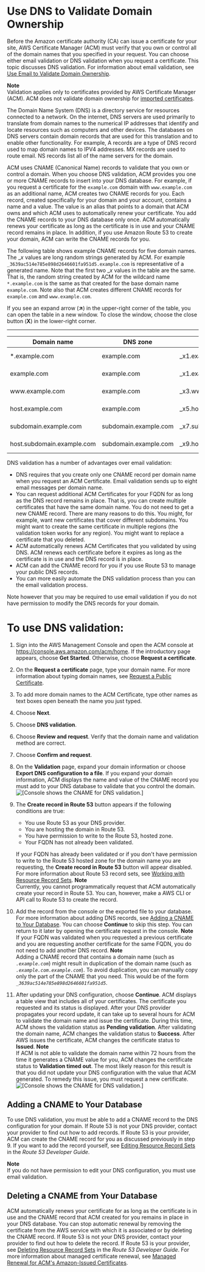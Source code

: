 # Use DNS to Validate Domain Ownership<a name="gs-acm-validate-dns"></a>

Before the Amazon certificate authority \(CA\) can issue a certificate for your site, AWS Certificate Manager \(ACM\) must verify that you own or control all of the domain names that you specified in your request\. You can choose either email validation or DNS validation when you request a certificate\. This topic discusses DNS validation\. For information about email validation, see [Use Email to Validate Domain Ownership](gs-acm-validate-email.md)\. 

**Note**  
Validation applies only to certificates provided by AWS Certificate Manager \(ACM\)\. ACM does not validate domain ownership for [imported certificates](import-certificate.md)\. 

The Domain Name System \(DNS\) is a directory service for resources connected to a network\. On the internet, DNS servers are used primarily to translate from domain names to the numerical IP addresses that identify and locate resources such as computers and other devices\. The databases on DNS servers contain domain records that are used for this translation and to enable other functionality\. For example, A records are a type of DNS record used to map domain names to IPV4 addresses\. MX records are used to route email\. NS records list all of the name servers for the domain\. 

ACM uses CNAME \(Canonical Name\) records to validate that you own or control a domain\. When you choose DNS validation, ACM provides you one or more CNAME records to insert into your DNS database\. For example, if you request a certificate for the `example.com` domain with `www.example.com` as an additional name, ACM creates two CNAME records for you\. Each record, created specifically for your domain and your account, contains a name and a value\. The value is an alias that points to a domain that ACM owns and which ACM uses to automatically renew your certificate\. You add the CNAME records to your DNS database only once\. ACM automatically renews your certificate as long as the certificate is in use and your CNAME record remains in place\. In addition, if you use Amazon Route 53 to create your domain, ACM can write the CNAME records for you\. 

The following table shows example CNAME records for five domain names\. The \_*x* values are long random strings generated by ACM\. For example `_3639ac514e785e898d2646601fa951d5.example.com` is representative of a generated name\. Note that the first two \_*x* values in the table are the same\. That is, the random string created by ACM for the wildcard name `*.example.com` is the same as that created for the base domain name `example.com`\. Note also that ACM creates different CNAME records for `example.com` and `www.example.com`\. 

If you see an expand arrow \(**↗**\) in the upper\-right corner of the table, you can open the table in a new window\. To close the window, choose the close button \(**X**\) in the lower\-right corner\.


****  

| Domain name | DNS zone | Name | Type | Value | 
| --- | --- | --- | --- | --- | 
| \*\.example\.com | example\.com  | \_x1\.example\.com | CNAME | \_x2\.acm\-validations\.aws | 
| example\.com | example\.com  | \_x1\.example\.com | CNAME | \_x2\.acm\-validations\.aws | 
| www\.example\.com  | example\.com | \_x3\.www\.example\.com | CNAME | \_x4\.acm\-validations\.aws | 
| host\.example\.com  | example\.com | \_x5\.host\.example\.com | CNAME | \_x6\.acm\-validations\.aws | 
| subdomain\.example\.com | subdomain\.example\.com | \_x7\.subdomain\.example\.com | CNAME | \_x8\.acm\-validations\.aws | 
| host\.subdomain\.example\.com | subdomain\.example\.com | \_x9\.host\.subdomain\.example\.com | CNAME | \_x10\.acm\-validations\.aws | 

DNS validation has a number of advantages over email validation:
+ DNS requires that you create only one CNAME record per domain name when you request an ACM Certificate\. Email validation sends up to eight email messages per domain name\. 
+ You can request additional ACM Certificates for your FQDN for as long as the DNS record remains in place\. That is, you can create multiple certificates that have the same domain name\. You do not need to get a new CNAME record\. There are many reasons to do this\. You might, for example, want new certificates that cover different subdomains\. You might want to create the same certificate in multiple regions \(the validation token works for any region\)\. You might want to replace a certificate that you deleted\. 
+ ACM automatically renews ACM Certificates that you validated by using DNS\. ACM renews each certificate before it expires as long as the certificate is in use and the DNS record is in place\. 
+ ACM can add the CNAME record for you if you use Route 53 to manage your public DNS records\.
+ You can more easily automate the DNS validation process than you can the email validation process\.

 Note however that you may be required to use email validation if you do not have permission to modify the DNS records for your domain\. <a name="gs-acm-use-dns"></a>

# To use DNS validation:<a name="gs-acm-use-dns"></a>

1. Sign into the AWS Management Console and open the ACM console at [https://console\.aws\.amazon\.com/acm/home](https://console.aws.amazon.com/acm/home)\. If the introductory page appears, choose **Get Started**\. Otherwise, choose **Request a certificate**\. 

1. On the **Request a certificate** page, type your domain name\. For more information about typing domain names, see [Request a Public Certificate](gs-acm-request-public.md)\.

1. To add more domain names to the ACM Certificate, type other names as text boxes open beneath the name you just typed\.

1. Choose **Next**\.

1. Choose **DNS validation**\.

1. Choose **Review and request**\. Verify that the domain name and validation method are correct\.

1. Choose **Confirm and request**\.

1. On the **Validation** page, expand your domain information or choose **Export DNS configuration to a file**\. If you expand your domain information, ACM displays the name and value of the CNAME record you must add to your DNS database to validate that you control the domain\.  
![\[Console shows the CNAME for DNS validation.\]](http://docs.aws.amazon.com/acm/latest/userguide/images/acm_dns_cname.png)

1. The **Create record in Route 53** button appears if the following conditions are true:
   + You use Route 53 as your DNS provider\.
   + You are hosting the domain in Route 53\.
   + You have permission to write to the Route 53, hosted zone\.
   + Your FQDN has not already been validated\.

   If your FQDN has already been validated or if you don't have permission to write to the Route 53 hosted zone for the domain name you are requesting, the **Create record in Route 53** button will appear disabled\. For more information about Route 53 record sets, see [Working with Resource Record Sets](http://docs.aws.amazon.com/Route53/latest/DeveloperGuide/rrsets-working-with.html)\. 
**Note**  
Currently, you cannot programmatically request that ACM automatically create your record in Route 53\. You can, however, make a AWS CLI or API call to Route 53 to create the record\.

1. Add the record from the console or the exported file to your database\. For more information about adding DNS records, see [Adding a CNAME to Your Database](#dns-add-cname)\. You can choose **Continue** to skip this step\. You can return to it later by opening the certificate request in the console\. 
**Note**  
If your FQDN was validated when you requested a previous certificate and you are requesting another certificate for the same FQDN, you do not need to add another DNS record\.
**Note**  
Adding a CNAME record that contains a domain name \(such as *`.example.com`*\) might result in duplication of the domain name \(such as *`.example.com.example.com`*\)\. To avoid duplication, you can manually copy only the part of the CNAME that you need\. This would be of the form *`_3639ac514e785e898d2646601fa951d5`*\.

1. After updating your DNS configuration, choose **Continue**\. ACM displays a table view that includes all of your certificates\. The certificate you requested and its status is displayed\. After your DNS provider propagates your record update, it can take up to several hours for ACM to validate the domain name and issue the certificate\. During this time, ACM shows the validation status as **Pending validation**\. After validating the domain name, ACM changes the validation status to **Success**\. After AWS issues the certificate, ACM changes the certificate status to **Issued**\. 
**Note**  
 If ACM is not able to validate the domain name within 72 hours from the time it generates a CNAME value for you, ACM changes the certificate status to **Validation timed out**\. The most likely reason for this result is that you did not update your DNS configuration with the value that ACM generated\. To remedy this issue, you must request a new certificate\.   
![\[Console shows the CNAME for DNS validation.\]](http://docs.aws.amazon.com/acm/latest/userguide/images/acm_dns_table_view.png)

## Adding a CNAME to Your Database<a name="dns-add-cname"></a>

To use DNS validation, you must be able to add a CNAME record to the DNS configuration for your domain\. If Route 53 is not your DNS provider, contact your provider to find out how to add records\. If Route 53 is your provider, ACM can create the CNAME record for you as discussed previously in step 9\. If you want to add the record yourself, see [Editing Resource Record Sets](http://docs.aws.amazon.com/Route53/latest/DeveloperGuide/resource-record-sets-editing.html) in the *Route 53 Developer Guide*\. 

**Note**  
If you do not have permission to edit your DNS configuration, you must use email validation\.

## Deleting a CNAME from Your Database<a name="dns-delete-cname"></a>

ACM automatically renews your certificate for as long as the certificate is in use and the CNAME record that ACM created for you remains in place in your DNS database\. You can stop automatic renewal by removing the certificate from the AWS service with which it is associated or by deleting the CNAME record\. If Route 53 is not your DNS provider, contact your provider to find out how to delete the record\. If Route 53 is your provider, see [Deleting Resource Record Sets](http://docs.aws.amazon.com/Route53/latest/DeveloperGuide/resource-record-sets-deleting.html) in the *Route 53 Developer Guide*\. For more information about managed certificate renewal, see [Managed Renewal for ACM's Amazon\-Issued Certificates](managed-renewal.md)\. 